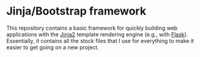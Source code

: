 # Jinja/Bootstrap framework #

This repository contains a basic framework for quickly building web
applications with the [Jinja2][] template rendering engine (e.g., with
[Flask][]). Essentially, it contains all the stock files that I use
for everything to make it easier to get going on a new project.

[Jinja2]: http://jinja.pocoo.org/
[Flask]: http://flask.pocoo.org/
